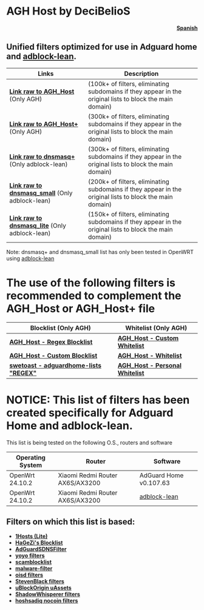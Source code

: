 # AGH Host by DeciBelioS
<div align="right">

[**Spanish**](README_ES.md)

</div>

## Unified filters optimized for use in Adguard home and [adblock-lean](https://github.com/lynxthecat/adblock-lean).
| Links | Description | 
| -- | -- |
| [**Link raw to AGH_Host**](https://raw.githubusercontent.com/Deci8BelioS/AGH_Host/main/Filters/AGH_Host.txt) (Only AGH) | (100k+ of filters, eliminating subdomains if they appear in the original lists to block the main domain) |
| [**Link raw to AGH_Host+**](https://raw.githubusercontent.com/Deci8BelioS/AGH_Host/main/Filters/AGH_Host%2B.txt) (Only AGH) | (300k+ of filters, eliminating subdomains if they appear in the original lists to block the main domain) |
| [**Link raw to dnsmasq+**](https://raw.githubusercontent.com/Deci8BelioS/AGH_Host/main/Filters/dnsmasq.txt) (Only adblock-lean) | (300k+ of filters, eliminating subdomains if they appear in the original lists to block the main domain) |
| [**Link raw to dnsmasq_small**](https://raw.githubusercontent.com/Deci8BelioS/AGH_Host/main/Filters/dnsmasq_small.txt) (Only adblock-lean) | (200k+ of filters, eliminating subdomains if they appear in the original lists to block the main domain) |
| [**Link raw to dnsmasq_lite**](https://raw.githubusercontent.com/Deci8BelioS/AGH_Host/main/Filters/dnsmasq_lite.txt) (Only adblock-lean) | (150k+ of filters, eliminating subdomains if they appear in the original lists to block the main domain) |

Note: dnsmasq+ and dnsmasq_small list has only been tested in OpenWRT using [adblock-lean](https://github.com/lynxthecat/adblock-lean)

# The use of the following filters is recommended to complement the AGH_Host or AGH_Host+ file
| Blocklist (Only AGH) | Whitelist (Only AGH) | 
| -- | -- |
| [**AGH_Host - Regex Blocklist**](https://raw.githubusercontent.com/Deci8BelioS/AGH_Host/main/Filters/blocklist/Regex%20Blocklist.txt) | [**AGH_Host - Custom Whitelist**](https://raw.githubusercontent.com/Deci8BelioS/AGH_Host/main/Filters/whitelist/Custom%20Whitelist.txt) |
| [**AGH_Host - Custom Blocklist**](https://raw.githubusercontent.com/Deci8BelioS/AGH_Host/main/Filters/blocklist/Custom%20Blocklist.txt) | [**AGH_Host - Whitelist**](https://raw.githubusercontent.com/Deci8BelioS/AGH_Host/main/Filters/whitelist/whitelist.txt) |
| [**swetoast - adguardhome-lists "REGEX"**](https://raw.githubusercontent.com/swetoast/adguardhome-lists/main/blacklist.txt) | [**AGH_Host - Personal Whitelist**](https://raw.githubusercontent.com/Deci8BelioS/AGH_Host/refs/heads/main/Filters/whitelist/Personal%20Whitelist.txt) |

# NOTICE: This list of filters has been created specifically for Adguard Home and adblock-lean.

This list is being tested on the following O.S., routers and software

| Operating System | Router | Software | 
| -- | -- | -- |
| OpenWrt 24.10.2 | Xiaomi Redmi Router AX6S/AX3200 | AdGuard Home v0.107.63 |
| OpenWrt 24.10.2 | Xiaomi Redmi Router AX6S/AX3200 | [adblock-lean](https://github.com/lynxthecat/adblock-lean) |

## Filters on which this list is based:
* [**1Hosts (Lite)**](https://github.com/badmojr/1Hosts)
* [**HaGeZi's Blocklist**](https://github.com/hagezi/dns-blocklists)
* [**AdGuardSDNSFilter**](https://github.com/AdguardTeam/AdGuardSDNSFilter)
* [**yoyo filters**](https://pgl.yoyo.org/)
* [**scamblocklist**](https://github.com/durablenapkin/scamblocklist/)
* [**malware-filter**](https://gitlab.com/malware-filter/phishing-filter)
* [**oisd filters**](https://github.com/sjhgvr/oisd/)
* [**StevenBlack filters**](https://github.com/StevenBlack/hosts)
* [**uBlockOrigin uAssets**](https://github.com/uBlockOrigin/uAssets/)
* [**ShadowWhisperer filters**](https://github.com/ShadowWhisperer/BlockLists/)
* [**hoshsadiq nocoin filters**](https://github.com/hoshsadiq/adblock-nocoin-list)
